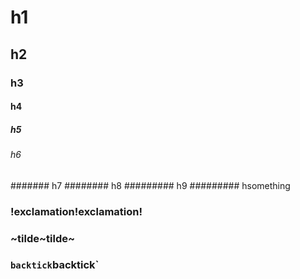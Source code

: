 # h1
## h2
### h3
#### h4
##### h5
###### h6
####### h7
######## h8
######### h9
######### hsomething

### !exclamation!exclamation!
### ~tilde~tilde~
### `backtick`backtick`
